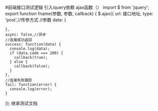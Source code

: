 #前端接口测试逻辑
引入iquery依赖
ajax函数（）
import $ from 'jquery';
export function fname(参数, 参数, callback) {
  $.ajax({
    url: 接口地址,
    type: 'post',//传参方式
    //参数
    data: {
      
    },
    async: false,//异步
    //连接成功返回
    success: function(data) {
      console.log(data);
      if (data.code === 200) {
        callback(true);
      } else {
        callback(false);
      }
    },
    //连接失败跟踪
    fail: function(error) {
      console.log(error);
    }
  });
继承测试文档
